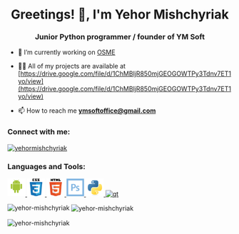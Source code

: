 <h1 align="center">Greetings! 👋, I'm Yehor Mishchyriak</h1>
<h3 align="center">Junior Python programmer / founder of YM Soft</h3>


- 🔭 I’m currently working on [OSME](https://github.com/Yehor-Mishchyriak/OSME)

- 👨‍💻 All of my projects are available at [https://drive.google.com/file/d/1ChMBljR850mjGEOGOWTPy3Tdnv7ET1yo/view](https://drive.google.com/file/d/1ChMBljR850mjGEOGOWTPy3Tdnv7ET1yo/view)

- 📫 How to reach me **ymsoftoffice@gmail.com**

<h3 align="left">Connect with me:</h3>
<p align="left">
<a href="https://instagram.com/yehormishchyriak" target="blank"><img align="center" src="https://raw.githubusercontent.com/rahuldkjain/github-profile-readme-generator/master/src/images/icons/Social/instagram.svg" alt="yehormishchyriak" height="30" width="40" /></a>
</p>

<h3 align="left">Languages and Tools:</h3>
<p align="left"> <a href="https://developer.android.com" target="_blank" rel="noreferrer"> <img src="https://raw.githubusercontent.com/devicons/devicon/master/icons/android/android-original-wordmark.svg" alt="android" width="40" height="40"/> </a> <a href="https://www.w3schools.com/css/" target="_blank" rel="noreferrer"> <img src="https://raw.githubusercontent.com/devicons/devicon/master/icons/css3/css3-original-wordmark.svg" alt="css3" width="40" height="40"/> </a> <a href="https://www.w3.org/html/" target="_blank" rel="noreferrer"> <img src="https://raw.githubusercontent.com/devicons/devicon/master/icons/html5/html5-original-wordmark.svg" alt="html5" width="40" height="40"/> </a> <a href="https://www.photoshop.com/en" target="_blank" rel="noreferrer"> <img src="https://raw.githubusercontent.com/devicons/devicon/master/icons/photoshop/photoshop-line.svg" alt="photoshop" width="40" height="40"/> </a> <a href="https://www.python.org" target="_blank" rel="noreferrer"> <img src="https://raw.githubusercontent.com/devicons/devicon/master/icons/python/python-original.svg" alt="python" width="40" height="40"/> </a> <a href="https://www.qt.io/" target="_blank" rel="noreferrer"> <img src="https://upload.wikimedia.org/wikipedia/commons/0/0b/Qt_logo_2016.svg" alt="qt" width="40" height="40"/> </a> </p>

<p><img align="left" src="https://github-readme-stats.vercel.app/api/top-langs?username=yehor-mishchyriak&show_icons=true&locale=en&layout=compact" alt="yehor-mishchyriak" /></p>

<p>&nbsp;<img align="center" src="https://github-readme-stats.vercel.app/api?username=yehor-mishchyriak&show_icons=true&locale=en" alt="yehor-mishchyriak" /></p>

<p><img align="center" src="https://github-readme-streak-stats.herokuapp.com/?user=yehor-mishchyriak&" alt="yehor-mishchyriak" /></p>
